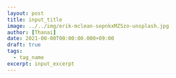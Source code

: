 ```yaml
---
layout: post
title: input_title
image: ../../img/erik-mclean-sepnkxMZSzo-unsplash.jpg
author: [Thanai]
date: 2021-00-00T00:00:00.000+09:00
draft: true
tags:
  - tag_name
excerpt: input_excerpt
---
```

